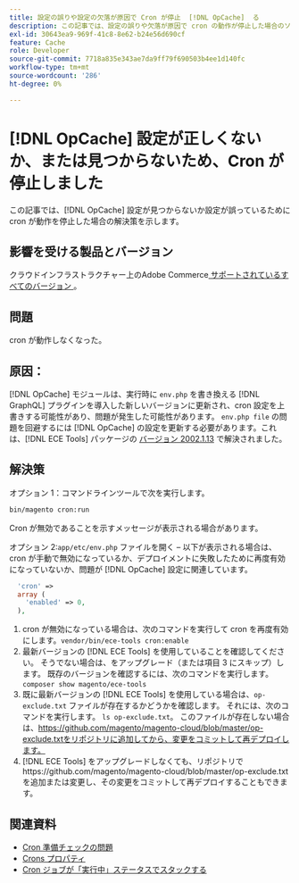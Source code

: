 ```yaml
---
title: 設定の誤りや設定の欠落が原因で Cron が停止  [!DNL OpCache]  る
description: この記事では、設定の誤りや欠落が原因で cron の動作が停止した場合のソリューショ  [!DNL OpCache]  を示します。
exl-id: 30643ea9-969f-41c8-8e62-b24e56d690cf
feature: Cache
role: Developer
source-git-commit: 7718a835e343ae7da9ff79f690503b4ee1d140fc
workflow-type: tm+mt
source-wordcount: '286'
ht-degree: 0%

---
```


# [!DNL OpCache] 設定が正しくないか、または見つからないため、Cron が停止しました

この記事では、[!DNL OpCache] 設定が見つからないか設定が誤っているために cron が動作を停止した場合の解決策を示します。

## 影響を受ける製品とバージョン

クラウドインフラストラクチャー上のAdobe Commerce[ サポートされているすべてのバージョン ](https://magento.com/sites/default/files/magento-software-lifecycle-policy.pdf)。

## 問題

cron が動作しなくなった。

## 原因：

[!DNL OpCache] モジュールは、実行時に `env.php` を書き換える [!DNL GraphQL] プラグインを導入した新しいバージョンに更新され、cron 設定を上書きする可能性があり、問題が発生した可能性があります。 `env.php file` の問題を回避するには [!DNL OpCache] の設定を更新する必要があります。これは、[!DNL ECE Tools] パッケージの [ バージョン 2002.1.13](/docs/commerce-cloud-service/user-guide/release-notes/ece-tools-package.html?lang=en#v2002.1.13) で解決されました。

## 解決策

オプション 1：コマンドラインツールで次を実行します。

```bash
bin/magento cron:run
```

Cron が無効であることを示すメッセージが表示される場合があります。

オプション 2:`app/etc/env.php` ファイルを開く – 以下が表示される場合は、cron が手動で無効になっているか、デプロイメントに失敗したために再度有効になっていないか、問題が [!DNL OpCache] 設定に関連しています。

```php
  'cron' =>
  array (
    'enabled' => 0,
  ),
```

1. cron が無効になっている場合は、次のコマンドを実行して cron を再度有効にします。`vendor/bin/ece-tools cron:enable`
1. 最新バージョンの [!DNL ECE Tools] を使用していることを確認してください。 そうでない場合は、をアップグレード（または項目 3 にスキップ）します。 既存のバージョンを確認するには、次のコマンドを実行します。
   `composer show magento/ece-tools`
1. 既に最新バージョンの [!DNL ECE Tools] を使用している場合は、`op-exclude.txt` ファイルが存在するかどうかを確認します。 それには、次のコマンドを実行します。
   `ls op-exclude.txt`。
このファイルが存在しない場合は、https://github.com/magento/magento-cloud/blob/master/op-exclude.txtをリポジトリに追加してから、変更をコミットして再デプロイします。
1. [!DNL ECE Tools] をアップグレードしなくても、リポジトリでhttps://github.com/magento/magento-cloud/blob/master/op-exclude.txtを追加または変更し、その変更をコミットして再デプロイすることもできます。

## 関連資料

* [Cron 準備チェックの問題](/docs/commerce-knowledge-base/kb/troubleshooting/miscellaneous/cron-readiness-check-issues.html)
* [Crons プロパティ](/docs/commerce-cloud-service/user-guide/configure/app/properties/crons-property.html)
* [Cron ジョブが「実行中」ステータスでスタックする](/docs/commerce-knowledge-base/kb/troubleshooting/miscellaneous/cron-job-is-stuck-in-running-status.html)
